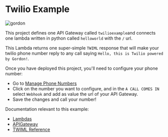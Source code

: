 Twilio Example
===========================

![gordon](http://gordondoc.s3-website-eu-west-1.amazonaws.com/_static/examples/twilio.svg)

This project defines one API Gateway called ``twilioexample``and connects one
lambda written in python called ``helloworld`` with the ``/`` url.

This Lambda returns one super-simple ``TWIML`` response that will make your twilio phone
number reply to any call saying ``Hello, this is Twilio powered by Gordon!``.

Once you have deployed this project, you'll need to configure your phone number:
* Go to [Manage Phone Numbers](https://www.twilio.com/console/phone-numbers/)
* Click on the number you want to configure, and in the ``A CALL COMES IN`` select ``Webhook`` and add as value the url of your API Gateway.
* Save the changes and call your number!


Documentation relevant to this example:
 * [Lambdas](http://gordondoc.s3-website-eu-west-1.amazonaws.com/lambdas.html)
 * [APIGateway](http://gordondoc.s3-website-eu-west-1.amazonaws.com/eventsources/apigateway.html)
 * [TWIML Reference](https://www.twilio.com/docs/api/twiml)
